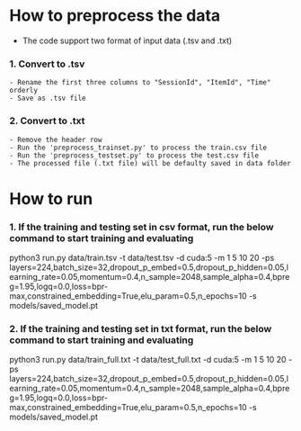 # How to preprocess the data
- The code support two format of input data (.tsv and .txt)
### 1. Convert to .tsv
    - Rename the first three columns to "SessionId", "ItemId", "Time" orderly
    - Save as .tsv file

### 2. Convert to .txt
    - Remove the header row
    - Run the 'preprocess_trainset.py' to process the train.csv file
    - Run the 'preprocess_testset.py' to process the test.csv file
    - The processed file (.txt file) will be defaulty saved in data folder 


# How to run
### 1. If the training and testing set in csv format, run the below command to start training and evaluating
python3 run.py data/train.tsv -t data/test.tsv -d cuda:5 -m 1 5 10 20 -ps layers=224,batch_size=32,dropout_p_embed=0.5,dropout_p_hidden=0.05,learning_rate=0.05,momentum=0.4,n_sample=2048,sample_alpha=0.4,bpreg=1.95,logq=0.0,loss=bpr-max,constrained_embedding=True,elu_param=0.5,n_epochs=10 -s models/saved_model.pt


### 2. If the training and testing set in txt format, run the below command to start training and evaluating
python3 run.py data/train_full.txt -t data/test_full.txt -d cuda:5 -m 1 5 10 20 -ps layers=224,batch_size=32,dropout_p_embed=0.5,dropout_p_hidden=0.05,learning_rate=0.05,momentum=0.4,n_sample=2048,sample_alpha=0.4,bpreg=1.95,logq=0.0,loss=bpr-max,constrained_embedding=True,elu_param=0.5,n_epochs=10 -s models/saved_model.pt

